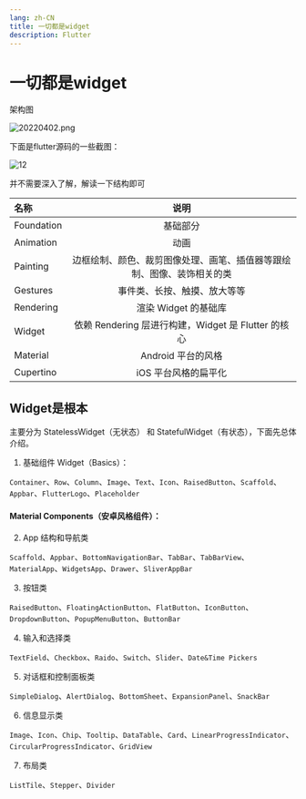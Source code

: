 ```yaml
---
lang: zh-CN
title: 一切都是widget
description: Flutter
---
```


# 一切都是widget

架构图

![20220402.png](https://s2.loli.net/2022/04/02/3oLIz8cPC5JVMlS.png)

下面是flutter源码的一些截图：

![12](https://s2.loli.net/2022/04/03/fjwdDxzyURiXSQI.png)

并不需要深入了解，解读一下结构即可

| 名称        | 说明  |
| :------------- |:-------------:| 
| Foundation|	基础部分|
|Animation|	动画|
|Painting|	边框绘制、颜色、裁剪图像处理、画笔、插值器等跟绘制、图像、装饰相关的类|
|Gestures|	事件类、长按、触摸、放大等等 |
|Rendering|	渲染 Widget 的基础库|
|Widget|	依赖 Rendering 层进行构建，Widget 是 Flutter 的核心|
|Material|	Android 平台的风格|
|Cupertino	|iOS 平台风格的扁平化|


## Widget是根本

主要分为 StatelessWidget（无状态） 和 StatefulWidget（有状态），下面先总体介绍。

1. 基础组件 Widget（Basics）：

`Container`、`Row`、`Column`、`Image`、`Text`、`Icon`、`RaisedButton`、`Scaffold`、`Appbar`、`FlutterLogo`、`Placeholder`

#### Material Components（安卓风格组件）：

2. App 结构和导航类

`Scaffold`、`Appbar`、`BottomNavigationBar`、`TabBar`、`TabBarView`、`MaterialApp`、`WidgetsApp`、`Drawer`、`SliverAppBar`

3. 按钮类

`RaisedButton`、`FloatingActionButton`、`FlatButton`、`IconButton`、`DropdownButton`、`PopupMenuButton`、`ButtonBar`

4. 输入和选择类

`TextField`、`Checkbox`、`Raido`、`Switch`、`Slider`、`Date&Time Pickers`

5. 对话框和控制面板类

`SimpleDialog`、`AlertDialog`、`BottomSheet`、`ExpansionPanel`、`SnackBar`

6. 信息显示类

`Image`、`Icon`、`Chip`、`Tooltip`、`DataTable`、`Card`、`LinearProgressIndicator`、`CircularProgressIndicator`、`GridView`

7. 布局类

`ListTile`、`Stepper`、`Divider`